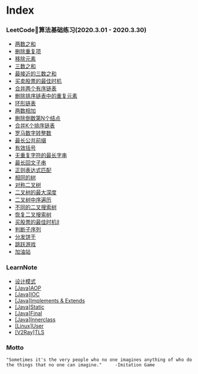 # Index

### LeetCode算法基础练习(2020.3.01 - 2020.3.30)
- [两数之和](leetcode/twosum)
- [删除重复项](leetcode/deleteduplicates)
- [移除元素](leetcode/removeelements)
- [三数之和](leetcode/threesum)
- [最接近的三数之和](leetcode/mostclose)
- [买卖股票的最佳时机](leetcode/buystock)
- [合并两个有序链表](leetcode/mergelist)
- [删除排序链表中的重复元素](leetcode/deletelistduplicates)
- [环形链表](leetcode/hascycle)
- [两数相加](leetcode/addtwolist)
- [删除倒数第N个结点](leetcode/removeend)
- [合并K个排序链表](leetcode/mergeklist)
- [罗马数字转整数](leetcode/romantointeger)
- [最长公共前缀](leetcode/maxpublicex)
- [有效括号](leetcode/validparentheses)
- [无重复字符的最长字串](leetcode/longestsubstring)
- [最长回文子串](leetcode/longestpalindromicsubstring)
- [正则表达式匹配](leetcode/regularexpressionmatching)
- [相同的树](leetcode/sametree)
- [对称二叉树](leetcode/symmetric)
- [二叉树的最大深度](leetcode/maxdepth)
- [二叉树中序遍历](leetcode/inordertraversal)
- [不同的二叉搜索树](leetcode/binarysearch)
- [恢复二叉搜索树](leetcode/recoverbinarytree)
- [买股票的最佳时机II](leetcode/buystockii)
- [判断子序列](leetcode/substring)
- [分发饼干](leetcode/delivercookies)
- [跳跃游戏](leetcode/jumpgame)
- [加油站](leetcode/gasstation)

### LearnNote
- [设计模式](learn/design-pattern)
- [[Java]AOP](learn/aop)
- [[Java]IOC](learn/ioc)
- [[Java]Implements & Extends](learn/implements-extends)
- [[Java]Static](learn/static)
- [[Java]Final](learn/final)
- [[Java]Innerclass](learn/innerclass)
- [[Linux]User](learn/linux-user)
- [[V2Ray]TLS](learn/v2ray-tls)

### Motto
```
"Sometimes it's the very people who no one imagines anything of who do the things that no one can imagine."     -Imitation Game
```
